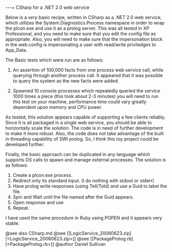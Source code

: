 ---+ CSharp for a .NET 2.0 web service

Below is a *very* basic recipe, written in CSharp as a .NET 2.0 web
service, which utilizes the System.Diagnostics.Process namespace in
order to wrap the plcon.exe and use it as a prolog server. This was all
tested in XP Professional, and you need to make sure that you edit the
config file as appropriate. Also, you will need to make sure that the
impersonation block in the web.config is impersonating a user with
read/write priviledges to App_Data.

The Basic tests which were run are as follows:

  1. An assertion of 100,000 facts from one process web service call,
     while querying through another process call. It appeared that it
     was possible to query the system as the new facts were added.

  2. Spawned 10 console processes which repeatedly queried the service
     1000 times a piece (this took about 2-3 minutes) you will need to
     run this test on your machine, performance time could vary greatly
     dependent upon memory and CPU power.

As tested, this solution appears capable of supporting a few clients
reliably. Since it is all packaged in a single web service, you should
be able to horizontally scale the solution. The code is in need of
further development to make it more robust. Also, the code does not take
advantage of the built in threading capability of SWI prolog. So, I
think this toy project could be developed further.

Finally, the basic approach can be duplicated in any language which
supports OS calls to spawn and manage external processes. The solution
is as follows:

  1. Create a plcon.exe process.
  2. Redirect only its standard input. (I do nothing with stdout or
     stderr)
  3. Have prolog write responses (using Tell/Told) and use a Guid to
     label the file.
  4. Spin and Wait until the file named after the Guid appears.
  5. Open response and use
  6. Repeat.

I have used the same procedure in Ruby using POPEN and it appears very
stable.

@see also CSharp.md
@see [[LogicService_20060623.zip][<LogicService_20060623.zip>]]
@see [[PackageProlog.rb][<PackageProlog.rb>]]
@author Daniel Sullivan

